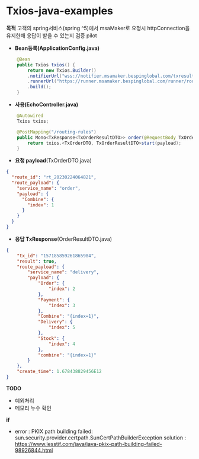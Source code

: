 # Txios-java-examples

**목적** 
고객의 spring서비스(spring ^5)에서 msaMaker로 요청시 httpConnection을 유지한채 응답이 받을 수 있는지 검증 pilot



- **Bean등록(ApplicationConfig.java)**
```java
    @Bean
    public Txios txios() {
        return new Txios.Builder()
        .notifierUrl("wss://notifier.msamaker.bespinglobal.com/txresult")
        .runnerUrl("https://runner.msamaker.bespinglobal.com/runner/routeRequest")
        .build();
    }
```

- **사용(EchoController.java)**
```java
    @Autowired
    Txios txios;

    @PostMapping("/routing-rules")
    public Mono<TxResponse<TxOrderResultDTO>> order(@RequestBody TxOrderDTO payload) {
        return txios.<TxOrderDTO, TxOrderResultDTO>start(payload);
    }
```

- **요청 payload**(TxOrderDTO.java)
```json
{
  "route_id": "rt_20230224064821",
  "route_payload": {
    "service_name": "order",
    "payload": {
      "Combine": {
        "index": 1
      }
    }
  }
}
```

- **응답 TxResponse**(OrderResultDTO.java)
```json
{
    "tx_id": "157185859261865984",
    "result": true,
    "route_payload": {
        "service_name": "delivery",
        "payload": {
            "Order": {
                "index": 2
            },
            "Payment": {
                "index": 3
            },
            "Combine": "{index=1}",
            "Delivery": {
                "index": 5
            },
            "Stock": {
                "index": 4
            },
            "combine": "{index=1}"
        }
    },
    "create_time": 1.678438829456E12
}

```

**TODO**
 - 예외처리 
 - 메모리 누수 확인


**if**
-  error : PKIX path building failed: sun.security.provider.certpath.SunCertPathBuilderException
   solution : https://www.lesstif.com/java/java-pkix-path-building-failed-98926844.html

 